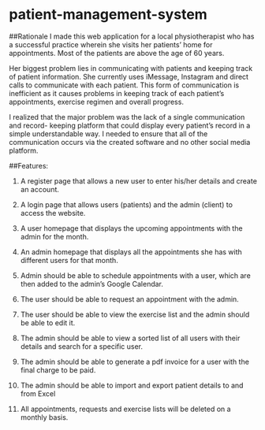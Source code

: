 # patient-management-system

##Rationale
I made this web application for a local physiotherapist who has a successful practice wherein she visits her patients’ home for appointments. Most of the patients are above the age of 60 years.

Her biggest problem lies in communicating with patients and keeping track of patient information. She currently uses iMessage, Instagram and direct calls to communicate with each patient. This form of communication is inefficient as it causes problems in keeping track of each patient’s appointments, exercise regimen and overall progress.

I realized that the major problem was the lack of a single communication and record- keeping platform that could display every patient’s record in a simple understandable way. I needed to ensure that all of the communication occurs via the created software and no other social media platform.



##Features:
1. A register page that allows a new user to enter his/her details and create an account.

2. A login page that allows users (patients) and the admin (client) to access the website.

3. A user homepage that displays the upcoming appointments with the admin for the month.

4. An admin homepage that displays all the appointments she has with different users for that month.

5. Admin should be able to schedule appointments with a user, which are then added to the admin’s Google Calendar.

6. The user should be able to request an appointment with the admin.

7. The user should be able to view the exercise list and the admin should be able to edit it.

8. The admin should be able to view a sorted list of all users with their details and search for a specific user.

9. The admin should be able to generate a pdf invoice for a user with the final charge to be paid.

10. The admin should be able to import and export patient details to and from Excel

11. All appointments, requests and exercise lists will be deleted on a monthly basis.
